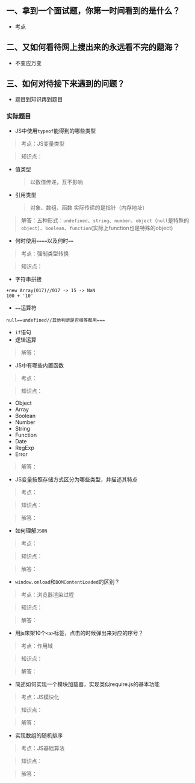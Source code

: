 ## 一、拿到一个面试题，你第一时间看到的是什么？
+ 考点
## 二、又如何看待网上搜出来的永远看不完的题海？
+ 不变应万变
## 三、如何对待接下来遇到的问题？
+ 题目到知识再到题目

### 实际题目
- JS中使用`typeof`能得到的哪些类型
> 考点：JS变量类型

> 知识点：
- 值类型
    > 以数值传递，互不影响
- 引用类型
    > 对象、数组、函数
    > 实际传递的是指针（内存地址）

> 解答：五种形式：`undefined`、`string`、`number`、`object`（`null`是特殊的`object`）、`boolean`、`function`(实际上function也是特殊的object)

- 何时使用`====`以及何时`==`
> 考点：强制类型转换

> 知识点：
 - 字符串拼接
 ```
 +new Array(017)//017 -> 15 -> NaN 
 100 + '10'
 ```
 - `==`运算符
 ```
null==undefined//其他判断是否相等都用===
 ```
 - `if`语句
 - 逻辑运算

> 解答：

- JS中有哪些内置函数
> 考点：

> 知识点：
- Object
- Array
- Boolean
- Number
- String
- Function
- Date
- RegExp
- Error

> 解答：

- JS变量按照存储方式区分为哪些类型，并描述其特点
> 考点：

> 知识点：

> 解答：

- 如何理解`JSON`
> 考点：

> 知识点：

> 解答：

- `window.onload`和`DOMContentLoaded`的区别？
> 考点：浏览器渲染过程

> 知识点：

> 解答：

- 用js床架10个`<a>`标签，点击的时候弹出来对应的序号？
> 考点：作用域

> 知识点：

> 解答：

- 简述如何实现一个模块加载器，实现类似require.js的基本功能
> 考点：JS模块化

> 知识点：

> 解答：

- 实现数组的随机排序
> 考点：JS基础算法

> 知识点：

> 解答：